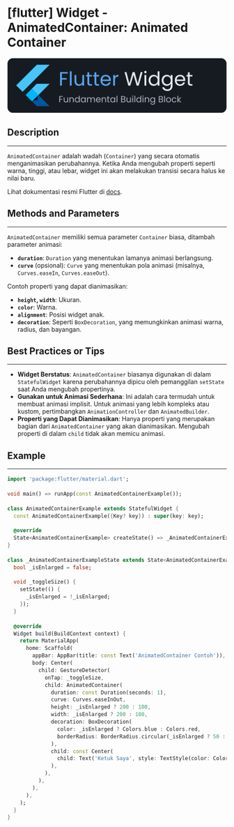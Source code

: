 # [flutter] Widget - AnimatedContainer: Animated Container

![widget](https://raw.githubusercontent.com/oujisan/OuVault/main/img/flutter-widget.png)

## Description
---
`AnimatedContainer` adalah wadah (`Container`) yang secara otomatis menganimasikan perubahannya. Ketika Anda mengubah properti seperti warna, tinggi, atau lebar, widget ini akan melakukan transisi secara halus ke nilai baru.

Lihat dokumentasi resmi Flutter di [docs](https://api.flutter.dev/flutter/widgets/AnimatedContainer-class.html).

## Methods and Parameters
---
`AnimatedContainer` memiliki semua parameter `Container` biasa, ditambah parameter animasi:
* **`duration`**: `Duration` yang menentukan lamanya animasi berlangsung.
* **`curve`** (opsional): `Curve` yang menentukan pola animasi (misalnya, `Curves.easeIn`, `Curves.easeOut`).

Contoh properti yang dapat dianimasikan:
* **`height`, `width`**: Ukuran.
* **`color`**: Warna.
* **`alignment`**: Posisi widget anak.
* **`decoration`**: Seperti `BoxDecoration`, yang memungkinkan animasi warna, radius, dan bayangan.

## Best Practices or Tips
---
* **Widget Berstatus**: `AnimatedContainer` biasanya digunakan di dalam `StatefulWidget` karena perubahannya dipicu oleh pemanggilan `setState` saat Anda mengubah propertinya.
* **Gunakan untuk Animasi Sederhana**: Ini adalah cara termudah untuk membuat animasi implisit. Untuk animasi yang lebih kompleks atau kustom, pertimbangkan `AnimationController` dan `AnimatedBuilder`.
* **Properti yang Dapat Dianimasikan**: Hanya properti yang merupakan bagian dari `AnimatedContainer` yang akan dianimasikan. Mengubah properti di dalam `child` tidak akan memicu animasi.

## Example
---
```dart
import 'package:flutter/material.dart';

void main() => runApp(const AnimatedContainerExample());

class AnimatedContainerExample extends StatefulWidget {
  const AnimatedContainerExample({Key? key}) : super(key: key);

  @override
  State<AnimatedContainerExample> createState() => _AnimatedContainerExampleState();
}

class _AnimatedContainerExampleState extends State<AnimatedContainerExample> {
  bool _isEnlarged = false;

  void _toggleSize() {
    setState(() {
      _isEnlarged = !_isEnlarged;
    });
  }

  @override
  Widget build(BuildContext context) {
    return MaterialApp(
      home: Scaffold(
        appBar: AppBar(title: const Text('AnimatedContainer Contoh')),
        body: Center(
          child: GestureDetector(
            onTap: _toggleSize,
            child: AnimatedContainer(
              duration: const Duration(seconds: 1),
              curve: Curves.easeInOut,
              height: _isEnlarged ? 200 : 100,
              width: _isEnlarged ? 200 : 100,
              decoration: BoxDecoration(
                color: _isEnlarged ? Colors.blue : Colors.red,
                borderRadius: BorderRadius.circular(_isEnlarged ? 50 : 10),
              ),
              child: const Center(
                child: Text('Ketuk Saya', style: TextStyle(color: Colors.white)),
              ),
            ),
          ),
        ),
      ),
    );
  }
}